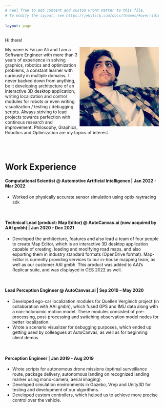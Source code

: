 ```yaml
---
# Feel free to add content and custom Front Matter to this file.
# To modify the layout, see https://jekyllrb.com/docs/themes/#overriding-theme-defaults

layout: page
---
```


Hi there!

<img style="float: right" src="assets/profile-picture.jpg" width="260" alt="">

My name is Faizan Ali and I am a Software Engineer with more than 3 years of experience in solving graphics, robotics and optimization problems, a constant learner with curiousity in multiple domains. I never backed down from anything, be it developing architecture of an interactive 3D desktop application, writing localization and control modules for robots or even writing visualization / testing / debugging scripts. Always striving to lead projects towards perfection with continous research and improvement. Philosophy, Graphics, Robotics and Optimization are my topics of interest.

<br>
<br>

# Work Experience

#### Computational Scientist @ Automotive Artificial Intelligence | Jan 2022 - Mar 2022

- Worked on physically accurate sensor simulation using optix raytracing sdk

<br>

#### Technical Lead (product: Map Editor) @ AutoCanvas.ai (now acquired by AAI gmbh) | Jun 2020 - Dec 2021

- Developed the architecture, features and also lead a team of four people to create Map Editor, which is an interactive 3D desktop application capable of creating, loading and modifying road maps, and also exporting them in industry standard formats (OpenDrive format). Map-Editor is currently providing services to our in-house mapping team, as well as our customer AAI gmbh. This product was added to AAI’s Replicar suite, and was displayed in CES 2022 as well.

<br>

#### Lead Perception Engineer @ AutoCanvas.ai | Sep 2019 – May 2020

- Developed ego-car localization modules for Quellen Vergleich project (in collaboration with AAI gmbh), which fused GPS and IMU data along with a non-holonomic motion model. These modules consisted of pre-processing, post-processing and switching observation model nodes for better localization.
- Wrote a scenario visualizer for debugging purposes, which ended up getting used by colleagues at AutoCanvas, as well as for beginning client demos.

<br>

#### Perception Engineer | Jan 2019 - Aug 2019

- Wrote scripts for autonomous drone missions (optimal surveillance route, package delivery, autonomous landing on recognized landing marker using mono-camera, aerial imaging).
- Developed simulation environments in Gazebo, Vrep and Unity3D for testing and development of our algorithms.
- Developed custom controllers, which helped us to achieve more precise control over the vehicle.
